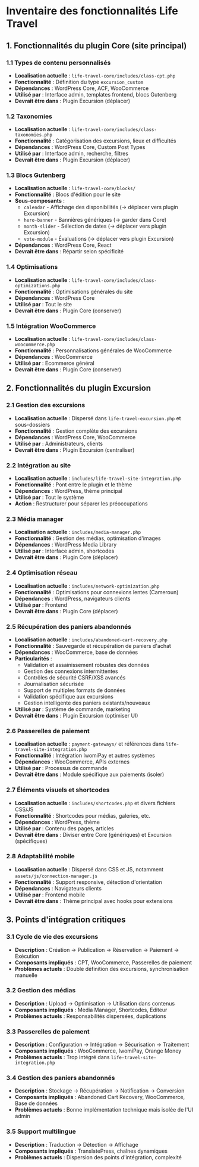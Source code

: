 # Inventaire des fonctionnalités Life Travel

## 1. Fonctionnalités du plugin Core (site principal)

### 1.1 Types de contenu personnalisés
- **Localisation actuelle** : `life-travel-core/includes/class-cpt.php`
- **Fonctionnalité** : Définition du type `excursion_custom`
- **Dépendances** : WordPress Core, ACF, WooCommerce
- **Utilisé par** : Interface admin, templates frontend, blocs Gutenberg
- **Devrait être dans** : Plugin Excursion (déplacer)

### 1.2 Taxonomies
- **Localisation actuelle** : `life-travel-core/includes/class-taxonomies.php`
- **Fonctionnalité** : Catégorisation des excursions, lieux et difficultés
- **Dépendances** : WordPress Core, Custom Post Types
- **Utilisé par** : Interface admin, recherche, filtres
- **Devrait être dans** : Plugin Excursion (déplacer)

### 1.3 Blocs Gutenberg
- **Localisation actuelle** : `life-travel-core/blocks/`
- **Fonctionnalité** : Blocs d'édition pour le site
- **Sous-composants** :
  - `calendar` - Affichage des disponibilités (→ déplacer vers plugin Excursion)
  - `hero-banner` - Bannières génériques (→ garder dans Core)
  - `month-slider` - Sélection de dates (→ déplacer vers plugin Excursion)
  - `vote-module` - Évaluations (→ déplacer vers plugin Excursion)
- **Dépendances** : WordPress Core, React
- **Devrait être dans** : Répartir selon spécificité

### 1.4 Optimisations
- **Localisation actuelle** : `life-travel-core/includes/class-optimizations.php`
- **Fonctionnalité** : Optimisations générales du site
- **Dépendances** : WordPress Core
- **Utilisé par** : Tout le site
- **Devrait être dans** : Plugin Core (conserver)

### 1.5 Intégration WooCommerce
- **Localisation actuelle** : `life-travel-core/includes/class-woocommerce.php`
- **Fonctionnalité** : Personnalisations générales de WooCommerce
- **Dépendances** : WooCommerce
- **Utilisé par** : Ecommerce général
- **Devrait être dans** : Plugin Core (conserver)

## 2. Fonctionnalités du plugin Excursion

### 2.1 Gestion des excursions
- **Localisation actuelle** : Dispersé dans `life-travel-excursion.php` et sous-dossiers
- **Fonctionnalité** : Gestion complète des excursions
- **Dépendances** : WordPress Core, WooCommerce
- **Utilisé par** : Administrateurs, clients
- **Devrait être dans** : Plugin Excursion (centraliser)

### 2.2 Intégration au site
- **Localisation actuelle** : `includes/life-travel-site-integration.php`
- **Fonctionnalité** : Pont entre le plugin et le thème
- **Dépendances** : WordPress, thème principal
- **Utilisé par** : Tout le système
- **Action** : Restructurer pour séparer les préoccupations

### 2.3 Média manager
- **Localisation actuelle** : `includes/media-manager.php`
- **Fonctionnalité** : Gestion des médias, optimisation d'images
- **Dépendances** : WordPress Media Library
- **Utilisé par** : Interface admin, shortcodes
- **Devrait être dans** : Plugin Core (déplacer)

### 2.4 Optimisation réseau
- **Localisation actuelle** : `includes/network-optimization.php`
- **Fonctionnalité** : Optimisations pour connexions lentes (Cameroun)
- **Dépendances** : WordPress, navigateurs clients
- **Utilisé par** : Frontend
- **Devrait être dans** : Plugin Core (déplacer)

### 2.5 Récupération des paniers abandonnés
- **Localisation actuelle** : `includes/abandoned-cart-recovery.php`
- **Fonctionnalité** : Sauvegarde et récupération de paniers d'achat
- **Dépendances** : WooCommerce, base de données
- **Particularités** : 
  - Validation et assainissement robustes des données
  - Gestion des connexions intermittentes
  - Contrôles de sécurité CSRF/XSS avancés
  - Journalisation sécurisée
  - Support de multiples formats de données
  - Validation spécifique aux excursions
  - Gestion intelligente des paniers existants/nouveaux
- **Utilisé par** : Système de commande, marketing
- **Devrait être dans** : Plugin Excursion (optimiser UI)

### 2.6 Passerelles de paiement
- **Localisation actuelle** : `payment-gateways/` et références dans `life-travel-site-integration.php`
- **Fonctionnalité** : Intégration IwomiPay et autres systèmes
- **Dépendances** : WooCommerce, APIs externes
- **Utilisé par** : Processus de commande
- **Devrait être dans** : Module spécifique aux paiements (isoler)

### 2.7 Éléments visuels et shortcodes
- **Localisation actuelle** : `includes/shortcodes.php` et divers fichiers CSS/JS
- **Fonctionnalité** : Shortcodes pour médias, galeries, etc.
- **Dépendances** : WordPress, thème
- **Utilisé par** : Contenu des pages, articles
- **Devrait être dans** : Diviser entre Core (génériques) et Excursion (spécifiques)

### 2.8 Adaptabilité mobile
- **Localisation actuelle** : Dispersé dans CSS et JS, notamment `assets/js/connection-manager.js`
- **Fonctionnalité** : Support responsive, détection d'orientation
- **Dépendances** : Navigateurs clients
- **Utilisé par** : Frontend mobile
- **Devrait être dans** : Thème principal avec hooks pour extensions

## 3. Points d'intégration critiques

### 3.1 Cycle de vie des excursions
- **Description** : Création → Publication → Réservation → Paiement → Exécution
- **Composants impliqués** : CPT, WooCommerce, Passerelles de paiement
- **Problèmes actuels** : Double définition des excursions, synchronisation manuelle

### 3.2 Gestion des médias
- **Description** : Upload → Optimisation → Utilisation dans contenus
- **Composants impliqués** : Media Manager, Shortcodes, Editeur
- **Problèmes actuels** : Responsabilités dispersées, duplications

### 3.3 Passerelles de paiement
- **Description** : Configuration → Intégration → Sécurisation → Traitement
- **Composants impliqués** : WooCommerce, IwomiPay, Orange Money
- **Problèmes actuels** : Trop intégré dans `life-travel-site-integration.php`

### 3.4 Gestion des paniers abandonnés
- **Description** : Stockage → Récupération → Notification → Conversion
- **Composants impliqués** : Abandoned Cart Recovery, WooCommerce, Base de données
- **Problèmes actuels** : Bonne implémentation technique mais isolée de l'UI admin

### 3.5 Support multilingue
- **Description** : Traduction → Détection → Affichage
- **Composants impliqués** : TranslatePress, chaînes dynamiques
- **Problèmes actuels** : Dispersion des points d'intégration, complexité
